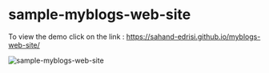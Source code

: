 # sample-myblogs-web-site

To view the demo click on the link : https://sahand-edrisi.github.io/myblogs-web-site/

![sample-myblogs-web-site](https://github.com/sahand-edc/sample-myblogs-web-site/assets/107874587/e1c074b5-5f1c-412b-b641-c78d8781256e)
